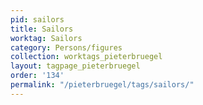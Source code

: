 ```yaml
---
pid: sailors
title: Sailors
worktag: Sailors
category: Persons/figures
collection: worktags_pieterbruegel
layout: tagpage_pieterbruegel
order: '134'
permalink: "/pieterbruegel/tags/sailors/"
---
```

